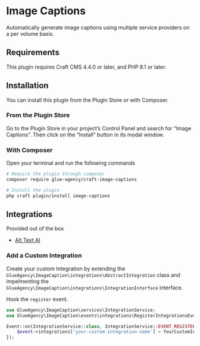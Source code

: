 # Image Captions

Automatically generate image captions using multiple service providers on a per volume basis.

## Requirements

This plugin requires Craft CMS 4.4.0 or later, and PHP 8.1 or later.

## Installation

You can install this plugin from the Plugin Store or with Composer.

### From the Plugin Store

Go to the Plugin Store in your project’s Control Panel and search for “Image Captions”. Then click on the “Install” button in its modal window.

### With Composer

Open your terminal and run the following commands

```bash
# Require the plugin through composer
composer require glue-agency/craft-image-captions

# Install the plugin
php craft plugin/install image-captions
```

## Integrations

Provided out of the box

- [Alt Text AI](https://alttext.ai/)

### Add a Custom Integration

Create your custom Integration by extending the `GlueAgency\ImageCaption\integrations\AbstractIntegration` class and impelmenting the `GlueAgency\ImageCaption\integrations\IntegrationInterface` interface.

Hook the `register` event.

```php
use GlueAgency\ImageCaption\services\IntegrationService;
use GlueAgency\ImageCaption\events\integrations\RegisterIntegrationsEvent;

Event::on(IntegrationService::class, IntegrationService::EVENT_REGISTER, function(RegisterIntegrationsEvent $event) {
    $event->integrations['your-custom-integration-name'] = YourCustomIntegration::class;
});
```


